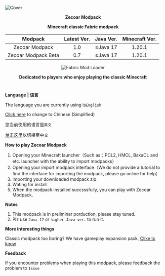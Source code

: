 ![Cover](https://github.com/ZfIxV/Zecoar-Modpack/blob/main/Zecoar%20Modpack%20-%20Header.png)
<div align="center">
  
**Zecoar Modpack**
                                  
**Minecraft classic Fabric modpack**

| Modpack | Latest Ver. | Java Ver. | Minecraft Ver. |
| :-: | :-: | :-: | :-: |
| Zecoar Modpack | 1.0 | ≥Java 17 | 1.20.1 |
| Zecoar Modpack Beta | 0.7 | ≥Java 17 | 1.20.1 |
<p>
    <img src="https://img.shields.io/badge/Mod%20Loader-Fabric-dbd0b4?style=flat" alt="Fabric Mod Loader" />
</p>

</div>

<div align="center">

**Dedicated to players who enjoy playing the classic Minecraft**
  
</div>

#               

**Language | 语言**

The language you are currently using is`English`

[Click here](https://github.com/ZfIxV/Zecoar-Modpack/tree/main/README.md) to change to Chinese (Simplified)

您当前使用的语言是`英文`

[单击这里](https://github.com/ZfIxV/Zecoar-Modpack/tree/main/README.md)以切换至中文

**How to play Zecoar Modpack**

1. Opening your Minecraft launcher（Such as：PCL2, HMCL, BakaCL and etc. launcher with the ability to import modpacks）
2. Opening your import modpack interface（We do not provide a tutorial to find the interface for importing the modpack, please go online for help）
3. Importing your downloaded modpack zip
4. Wating for install
5. When the modpack installed succsssfully, you can play with Zecoar Modpack.

**Notes**

1. <span id="ref1_en">This modpack is in preliminar porduction, please stay tuned.</span>
2. <span id="ref2_en">Plz use `Java 17` or `higher Java ver.` to run it.</span>    

**More interesting things**

Classic modpack too boring? We have gameplay expansion pack, [Clike to know](https://github.com/ZfIxV/Zecoar-Modpack/tree/main/overrides/mods-expansion/README-EN.md)

**Feedback**

If you encounter problems when playing this modpack, please feedback the problem to `Issue`
